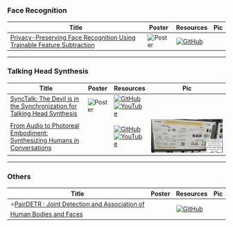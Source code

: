 ### Face Recognition
|Title|Poster|Resources|Pic|
|------|------|------|------|
| [Privacy-Preserving Face Recognition Using Trainable Feature Subtraction](https://openaccess.thecvf.com/content/CVPR2024/html/Mi_Privacy-Preserving_Face_Recognition_Using_Trainable_Feature_Subtraction_CVPR_2024_paper.html) | ![Poster](https://cvpr.thecvf.com/media/PosterPDFs/CVPR%202024/30804.png?t=1717337891.6986322) | [![GitHub](https://img.shields.io/github/stars/Tencent/TFace?style=social)](https://github.com/Tencent/TFace/tree/master/recognition/tasks/minusface) 

---

### Talking Head Synthesis
|Title|Poster|Resources|Pic|
|------|------|------|------|
| [SyncTalk: The Devil is in the Synchronization for Talking Head Synthesis](https://openaccess.thecvf.com/content/CVPR2024/html/Peng_SyncTalk_The_Devil_is_in_the_Synchronization_for_Talking_Head_CVPR_2024_paper.html) | ![Poster](https://github.com/HeChengHui/CVPR2024/blob/main/Papers/Topics/Face/assets/31254.png) | [![GitHub](https://img.shields.io/github/stars/ziqiaopeng/SyncTalk?style=social)](https://github.com/ziqiaopeng/SyncTalk) <br> [![YouTube](https://img.shields.io/badge/YouTube-%23FF0000.svg?style=for-the-badge&logo=YouTube&logoColor=white)](https://www.youtube.com/watch?v=j1TG2-qHDqE)
| [From Audio to Photoreal Embodiment: Synthesizing Humans in Conversations](https://openaccess.thecvf.com/content/CVPR2024/html/Ng_From_Audio_to_Photoreal_Embodiment_Synthesizing_Humans_in_Conversations_CVPR_2024_paper.html)| | [![GitHub](https://img.shields.io/github/stars/facebookresearch/audio2photoreal?style=social)](https://github.com/facebookresearch/audio2photoreal) <br> [![YouTube](https://img.shields.io/badge/YouTube-%23FF0000.svg?style=for-the-badge&logo=YouTube&logoColor=white)](https://www.youtube.com/watch?v=Y0GMaMtUynQ) | ![Pic](https://github.com/HeChengHui/CVPR2024/blob/main/Papers/Topics/Face/assets/WhatsApp%20Image%202024-07-03%20at%2010.37.10.jpeg)

---

### Others
|Title|Poster|Resources|Pic|
|------|------|------|------|
| ⭐[PairDETR : Joint Detection and Association of Human Bodies and Faces](https://openaccess.thecvf.com/content/CVPR2024/papers/Ali_PairDETR__Joint_Detection_and_Association_of_Human_Bodies_and_CVPR_2024_paper.pdf) | | [![GitHub](https://img.shields.io/github/stars/mts-ai/pairdetr?style=social)](https://github.com/mts-ai/pairdetr) 

